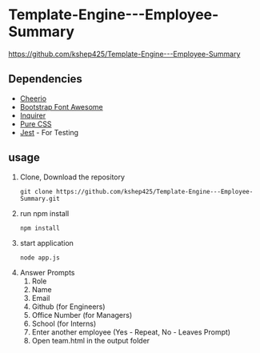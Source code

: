 # Template-Engine---Employee-Summary
https://github.com/kshep425/Template-Engine---Employee-Summary

## Dependencies
* [Cheerio](https://www.npmjs.com/package/cheerio)
* [Bootstrap Font Awesome](https://fontawesome.bootstrapcheatsheets.com/)
* [Inquirer](https://www.npmjs.com/package/inquirer)
* [Pure CSS](https://purecss.io)
* [Jest](https://jestjs.io/en/) - For Testing

## usage
1. Clone, Download the repository
   ```
   git clone https://github.com/kshep425/Template-Engine---Employee-Summary.git
   ```
1. run npm install
   ```
   npm install
   ```
1. start application
   ```
   node app.js
   ```
1. Answer Prompts
    1. Role
    1. Name
    1. Email
    1. Github (for Engineers)
    1. Office Number (for Managers)
    1. School (for Interns)
    1. Enter another employee (Yes - Repeat, No - Leaves Prompt)
    1. Open team.html in the output folder
